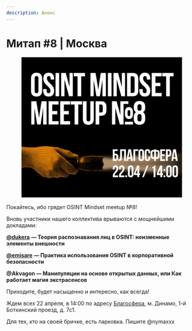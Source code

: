 ```yaml
---
description: Анонс
---
```


# Митап #8 | Москва

<figure><img src="../../.gitbook/assets/telegram-cloud-photo-size-4-5878856312148832316-y.jpg" alt=""><figcaption></figcaption></figure>

Покайтесь, ибо грядет OSINT Mindset meetup №8!

Вновь участники нашего коллектива врываются с мощнейшими докладами:

[**@dukera**](https://t.me/dukera\_ch) **— Теория распознавания лиц в OSINT: неизменные элементы внешности**

[**@emisare**](https://t.me/artemov\_security) **— Практика использования OSINT в корпоративной безопасности**

**@Akvagon — Манипуляции на основе открытых данных, или Как работает магия экстрасенсов**

Приходите, будет насыщенно и интересно, как всегда!

Ждем всех 22 апреля, в 14:00 по адресу [Благосфера](https://blagosfera.ru/kontakty/), м. Динамо, 1-й Боткинский проезд, д. 7c1.

Для тех, кто на своей бричке, есть парковка. Пишите @nymaxxx
